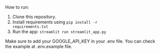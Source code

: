 
How to run:<br>
1. Clone this repository.
2. Install requirements using <code>pip install -r requirements.txt</code>
3. Run the app: <code>streamlit run streamlit_app.py</code>

Make sure to add your GOOGLE_API_KEY in your .env file. You can check the example at .env.example file.
